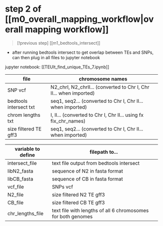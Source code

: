 # step 2 of [[m0_overall_mapping_workflow|overall mapping workflow]]
> [!previous step]
> [[m1_bedtools_intersect]]

- after running bedtools intersect to get overlap between TEs and SNPs, can then plug in all files to jupyter notebook

jupyter notebook: [[TEUlt_find_unique_TEs_7.ipynb]]


file | chromosome names
--- | ---
SNP vcf | N2_chrI, N2_chrII... (converted to Chr I, Chr II... when imported)
bedtools intersect txt | seq1, seq2... (converted to Chr I, Chr II... when imported)
chrom lengths txt | I, II... (converted to Chr I, Chr II... using fx fix_chr_names)
size filtered TE gff3 | seq1, seq2... (converted to Chr I, Chr II... when imported)



variable to define | filepath to...
--- | ---
intersect_file | text file output from bedtools intersect
libN2_fasta | sequence of N2 in fasta format
libCB_fasta | sequence of CB in fasta format
vcf_file | SNPs vcf
N2_file | size filtered N2 TE gff3
CB_file | size filtered CB TE gff3
chr_lengths_file | text file with lengths of all 6 chromosomes for both genomes
